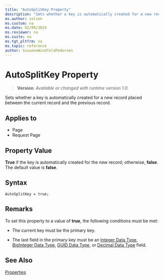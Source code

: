 ```yaml
---
title: "AutoSplitKey Property"
description: "Sets whether a key is automatically created for a new record placed between the current record and the previous record."
ms.author: solsen
ms.custom: na
ms.date: 02/09/2024
ms.reviewer: na
ms.suite: na
ms.tgt_pltfrm: na
ms.topic: reference
author: SusanneWindfeldPedersen
---
```

[//]: # (START>DO_NOT_EDIT)
[//]: # (IMPORTANT:Do not edit any of the content between here and the END>DO_NOT_EDIT.)
[//]: # (Any modifications should be made in the .xml files in the ModernDev repo.)
# AutoSplitKey Property
> **Version**: _Available or changed with runtime version 1.0._

Sets whether a key is automatically created for a new record placed between the current record and the previous record.

## Applies to
-   Page
-   Request Page

[//]: # (IMPORTANT: END>DO_NOT_EDIT)


## Property Value  
 **True** if the key is automatically created for the new record; otherwise, **false**. The default value is **false**.  

## Syntax
```AL
AutoSplitKey = true;
```

## Remarks  
To set this property to a value of **true**, the following conditions must be met:  
  
- The current key must be the primary key.  
  
- The last field in the primary key must be an [Integer Data Type](../methods-auto/library.md), [BigInteger Data Type](../methods-auto/library.md), [GUID Data Type](../methods-auto/library.md), or [Decimal Data Type](../methods-auto/library.md) field.  
  
## See Also  
[Properties](devenv-properties.md)